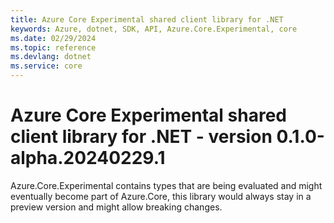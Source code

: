 ```yaml
---
title: Azure Core Experimental shared client library for .NET
keywords: Azure, dotnet, SDK, API, Azure.Core.Experimental, core
ms.date: 02/29/2024
ms.topic: reference
ms.devlang: dotnet
ms.service: core
---
```

# Azure Core Experimental shared client library for .NET - version 0.1.0-alpha.20240229.1 


Azure.Core.Experimental contains types that are being evaluated and might eventually become part of Azure.Core, this library would always stay in a preview version and might allow breaking changes.

